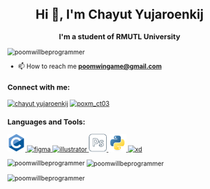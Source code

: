 <h1 align="center">Hi 👋, I'm Chayut Yujaroenkij</h1>
<h3 align="center">I'm a student of RMUTL University</h3>

<p align="left"> <img src="https://komarev.com/ghpvc/?username=poomwillbeprogrammer&label=Profile%20views&color=0e75b6&style=flat" alt="poomwillbeprogrammer" /> </p>

- 📫 How to reach me **poomwingame@gmail.com**

<h3 align="left">Connect with me:</h3>
<p align="left">
<a href="https://fb.com/chayut yujaroenkij" target="blank"><img align="center" src="https://raw.githubusercontent.com/rahuldkjain/github-profile-readme-generator/master/src/images/icons/Social/facebook.svg" alt="chayut yujaroenkij" height="30" width="40" /></a>
<a href="https://instagram.com/poxm_ct03" target="blank"><img align="center" src="https://raw.githubusercontent.com/rahuldkjain/github-profile-readme-generator/master/src/images/icons/Social/instagram.svg" alt="poxm_ct03" height="30" width="40" /></a>
</p>

<h3 align="left">Languages and Tools:</h3>
<p align="left"> <a href="https://www.cprogramming.com/" target="_blank" rel="noreferrer"> <img src="https://raw.githubusercontent.com/devicons/devicon/master/icons/c/c-original.svg" alt="c" width="40" height="40"/> </a> <a href="https://www.figma.com/" target="_blank" rel="noreferrer"> <img src="https://www.vectorlogo.zone/logos/figma/figma-icon.svg" alt="figma" width="40" height="40"/> </a> <a href="https://www.adobe.com/in/products/illustrator.html" target="_blank" rel="noreferrer"> <img src="https://www.vectorlogo.zone/logos/adobe_illustrator/adobe_illustrator-icon.svg" alt="illustrator" width="40" height="40"/> </a> <a href="https://www.photoshop.com/en" target="_blank" rel="noreferrer"> <img src="https://raw.githubusercontent.com/devicons/devicon/master/icons/photoshop/photoshop-line.svg" alt="photoshop" width="40" height="40"/> </a> <a href="https://www.python.org" target="_blank" rel="noreferrer"> <img src="https://raw.githubusercontent.com/devicons/devicon/master/icons/python/python-original.svg" alt="python" width="40" height="40"/> </a> <a href="https://www.adobe.com/products/xd.html" target="_blank" rel="noreferrer"> <img src="https://cdn.worldvectorlogo.com/logos/adobe-xd.svg" alt="xd" width="40" height="40"/> </a> </p>

<p><img align="left" src="https://github-readme-stats.vercel.app/api/top-langs?username=poomwillbeprogrammer&show_icons=true&locale=en&layout=compact" alt="poomwillbeprogrammer" /></p>

<p>&nbsp;<img align="center" src="https://github-readme-stats.vercel.app/api?username=poomwillbeprogrammer&show_icons=true&locale=en" alt="poomwillbeprogrammer" /></p>

<p><img align="center" src="https://github-readme-streak-stats.herokuapp.com/?user=poomwillbeprogrammer&" alt="poomwillbeprogrammer" /></p>
